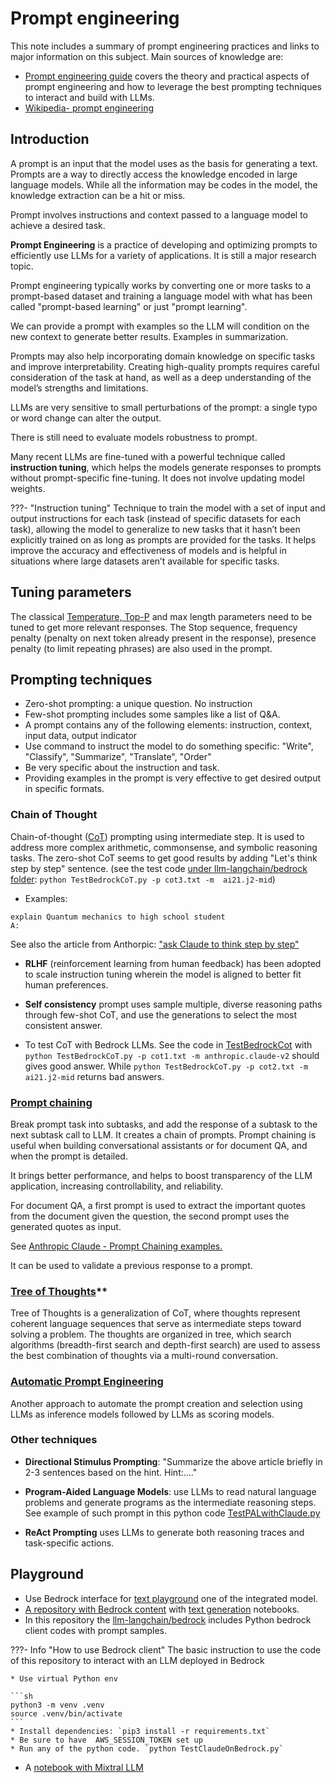 # Prompt engineering

This note includes a summary of prompt engineering practices and links to major information on this subject. Main sources of knowledge are:

* [Prompt engineering guide](https://www.promptingguide.ai) covers the theory and practical aspects of prompt engineering and how to leverage the best prompting techniques to interact and build with LLMs.
* [Wikipedia- prompt engineering](https://en.wikipedia.org/wiki/Prompt_engineering)

## Introduction

A prompt is an input that the model uses as the basis for generating a text. Prompts are a way to directly access the knowledge encoded in large language models. While all the information may be codes in the model, the knowledge extraction can be a hit or miss.

Prompt involves instructions and context passed to a language model to achieve a desired task.

**Prompt Engineering** is a practice of developing and optimizing prompts to efficiently use LLMs for a variety of applications. It is still a major research topic.

Prompt engineering typically works by converting one or more tasks to a prompt-based dataset and training a language model with what has been called "prompt-based learning" or just "prompt learning".

We can provide a prompt with examples so the LLM will condition on the new context to generate better results. Examples in summarization.

Prompts may also help incorporating domain knowledge on specific tasks and improve interpretability. Creating high-quality prompts requires careful consideration of the task at hand, as well as a deep understanding of the model’s strengths and limitations.

LLMs are very sensitive to small perturbations of the prompt: a single typo or word change can alter the output.

There is still need to evaluate models robustness to prompt.

Many recent LLMs are fine-tuned with a powerful technique called **instruction tuning**, which helps the models generate responses to prompts without prompt-specific fine-tuning. It does not involve updating model weights.

???- "Instruction tuning"
    Technique to train the model with a set of input and output instructions for each task (instead of specific datasets for each task), allowing the model to generalize to new tasks that it hasn’t been explicitly trained on as long as prompts are provided for the tasks. It helps improve the accuracy and effectiveness of models and is helpful in situations where large datasets aren’t available for specific tasks.

## Tuning parameters

The classical [Temperature, Top-P](./index.md/#common-llm-inference-parameter-definitions) and max length parameters need to be tuned to get more relevant responses. The Stop sequence, frequency penalty (penalty on next token already present in the response), presence penalty (to limit repeating phrases) are also used in the prompt.

## Prompting techniques

* Zero-shot prompting: a unique question. No instruction
* Few-shot prompting includes some samples like a list of Q&A. 
* A prompt contains any of the following elements: instruction, context, input data, output indicator
* Use command to instruct the model to do something specific: "Write", "Classify", "Summarize", "Translate", "Order"
* Be very specific about the instruction and task. 
* Providing examples in the prompt is very effective to get desired output in specific formats.

### Chain of Thought

Chain-of-thought ([CoT](https://www.promptingguide.ai/techniques/cot)) prompting using intermediate step.  It is used to address more complex arithmetic, commonsense, and symbolic reasoning tasks. The zero-shot CoT seems to get good results by adding "Let's think step by step" sentence. (see the test code [under llm-langchain/bedrock folder](https://github.com/jbcodeforce/ML-studies/blob/master/llm-langchain/bedrock/TestBedrockCoT.py): `python TestBedrockCoT.py -p cot3.txt -m  ai21.j2-mid`)

* Examples:

```
explain Quantum mechanics to high school student
A:
```

See also the article from Anthorpic: ["ask Claude to think step by step"](https://docs.anthropic.com/claude/docs/ask-claude-to-think-step-by-step)

* **RLHF** (reinforcement learning from human feedback) has been adopted to scale instruction tuning wherein the model is aligned to better fit human preferences.

* **Self consistency** prompt uses sample multiple, diverse reasoning paths through few-shot CoT, and use the generations to select the most consistent answer.

* To test CoT with Bedrock LLMs. See the code in [TestBedrockCot](https://github.com/jbcodeforce/ML-studies/tree/master/llm-langchain/bedrock/) with `python TestBedrockCoT.py -p cot1.txt -m anthropic.claude-v2`  should gives good answer. While `python TestBedrockCoT.py -p cot2.txt -m  ai21.j2-mid` returns bad answers.

### [Prompt chaining](https://www.promptingguide.ai/techniques/prompt_chaining)

Break prompt task into subtasks, and add the response of a subtask to the next subtask call to LLM. It creates a chain of prompts. Prompt chaining is useful when building conversational assistants or for document QA, and when the prompt is detailed.

It brings better performance, and helps to boost transparency of the LLM application, increasing controllability, and reliability.

For document QA, a first prompt is used to extract the important quotes from the document given the question, the second prompt uses the generated quotes as input.

See [Anthropic Claude - Prompt Chaining examples.](https://docs.anthropic.com/claude/docs/prompt-chaining)

It can be used to validate a previous response to a prompt.

### [Tree of Thoughts](https://www.promptingguide.ai/techniques/tot)** 

Tree of Thoughts is a generalization of CoT, where thoughts represent coherent language sequences that serve as intermediate steps toward solving a problem.
The thoughts are organized in tree, which search algorithms (breadth-first search and depth-first search) are used to assess the best combination of thoughts via a multi-round conversation.

### [Automatic Prompt Engineering](https://www.promptingguide.ai/techniques/ape)

Another approach to automate the prompt creation and selection using LLMs as inference models followed by LLMs as scoring models. 

### Other techniques

* **Directional Stimulus Prompting**: "Summarize the above article briefly in 2-3 sentences based on the hint. Hint:...."

* **Program-Aided Language Models**: use LLMs to read natural language problems and generate programs as the intermediate reasoning steps. See example of such prompt in this python code [TestPALwithClaude.py](ttps://github.com/jbcodeforce/ML-studies/tree/master/llm-langchain/bedrock/TestPALwithClaude.py)

* **ReAct Prompting** uses LLMs to generate both reasoning traces and task-specific actions.

## Playground

* Use Bedrock interface for [text playground](https://us-west-2.console.aws.amazon.com/bedrock/home?region=us-west-2#/text-playground) one of the integrated model.
* [A repository with Bedrock content](https://github.com/aws-samples/amazon-bedrock-workshop.git) with [text generation](https://github.com/aws-samples/amazon-bedrock-workshop/tree/main/01_Generation) notebooks.
* In this repository the [llm-langchain/bedrock](https://github.com/jbcodeforce/ML-studies/tree/master/llm-langchain/bedrock) includes  Python bedrock client codes with prompt samples.

???- Info "How to use Bedrock client"
    The basic instruction to use the code of this repository to interact with an LLM deployed in Bedrock

    * Use virtual Python env

    ```sh
    python3 -m venv .venv
    source .venv/bin/activate
    ```
    * Install dependencies: `pip3 install -r requirements.txt`
    * Be sure to have  AWS_SESSION_TOKEN set up
    * Run any of the python code. `python TestClaudeOnBedrock.py`

* A [notebook with Mixtral LLM](https://github.com/dair-ai/Prompt-Engineering-Guide/blob/main/notebooks/pe-mixtral-introduction.ipynb)

